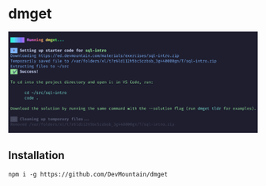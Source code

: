 # dmget

![screenshot](screenshot.png)

## Installation

```
npm i -g https://github.com/DevMountain/dmget
```
